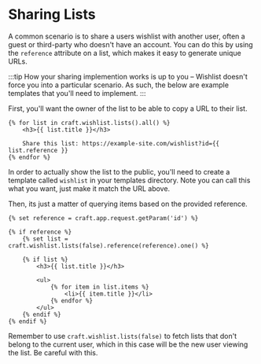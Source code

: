 # Sharing Lists

A common scenario is to share a users wishlist with another user, often a guest or third-party who doesn't have an account. You can do this by using the `reference` attribute on a list, which makes it easy to generate unique URLs.

:::tip
How your sharing implemention works is up to you – Wishlist doesn't force you into a particular scenario. As such, the below are example templates that you'll need to implement.
:::

First, you'll want the owner of the list to be able to copy a URL to their list.

```twig
{% for list in craft.wishlist.lists().all() %}
    <h3>{{ list.title }}</h3>

    Share this list: https://example-site.com/wishlist?id={{ list.reference }}
{% endfor %}
```

In order to actually show the list to the public, you'll need to create a template called `wishlist` in your templates directory. Note you can call this what you want, just make it match the URL above.

Then, its just a matter of querying items based on the provided reference.

```twig
{% set reference = craft.app.request.getParam('id') %}

{% if reference %}
    {% set list = craft.wishlist.lists(false).reference(reference).one() %}

    {% if list %}
        <h3>{{ list.title }}</h3>

        <ul>
            {% for item in list.items %}
                <li>{{ item.title }}</li>
            {% endfor %}
        </ul>
    {% endif %}
{% endif %}
```

Remember to use `craft.wishlist.lists(false)` to fetch lists that don't belong to the current user, which in this case will be the new user viewing the list. Be careful with this.